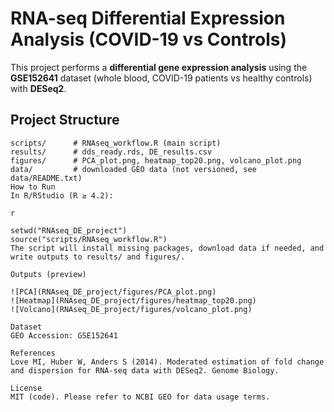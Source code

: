 # RNA-seq Differential Expression Analysis (COVID-19 vs Controls)

This project performs a **differential gene expression analysis** using the **GSE152641** dataset (whole blood, COVID-19 patients vs healthy controls) with **DESeq2**.

## Project Structure
```text
scripts/      # RNAseq_workflow.R (main script)
results/      # dds_ready.rds, DE_results.csv
figures/      # PCA_plot.png, heatmap_top20.png, volcano_plot.png
data/         # downloaded GEO data (not versioned, see data/README.txt)
How to Run
In R/RStudio (R ≥ 4.2):

r

setwd("RNAseq_DE_project")
source("scripts/RNAseq_workflow.R")
The script will install missing packages, download data if needed, and write outputs to results/ and figures/.

Outputs (preview)

![PCA](RNAseq_DE_project/figures/PCA_plot.png)  
![Heatmap](RNAseq_DE_project/figures/heatmap_top20.png)  
![Volcano](RNAseq_DE_project/figures/volcano_plot.png)  

Dataset
GEO Accession: GSE152641

References
Love MI, Huber W, Anders S (2014). Moderated estimation of fold change and dispersion for RNA-seq data with DESeq2. Genome Biology.

License
MIT (code). Please refer to NCBI GEO for data usage terms.
